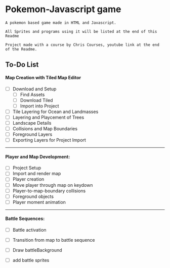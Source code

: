 # Pokemon-Javascript game
    A pokemon based game made in HTML and Javascript.

    All Sprites and programs using it will be listed at the end of this Readme

    Project made with a course by Chris Courses, youtube link at the end of the Readme.

## To-Do List
#### Map Creation with Tiled Map Editor
- [ ] Download and Setup
    - [ ] Find Assets
    - [ ] Download Tiled
    - [ ] Import into Project
- [ ] Tile Layering for Ocean and Landmasses
- [ ] Layering and Playcement of Trees
- [ ] Landscape Details
- [ ] Collisions and Map Boundaries
- [ ] Foreground Layers
- [ ] Exporting Layers for Project Import
---
#### Player and Map Development:
- [ ] Project Setup
- [ ] Import and render map
- [ ] Player creation
- [ ] Move player through map on keydown
- [ ] Player-to-map-boundary collisions
- [ ] Foreground objects
- [ ] Player moment animation
---
#### Battle Sequences:
- [ ] Battle activation
- [ ] Transition from map to battle sequence
- [ ] Draw battleBackground
- [ ] add battle sprites





